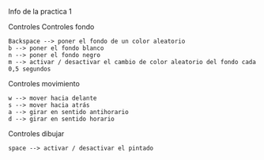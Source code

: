 Info de la practica 1


Controles 
  Controles fondo
  
    Backspace --> poner el fondo de un color aleatorio
    b --> poner el fondo blanco
    n --> poner el fondo negro
    m --> activar / desactivar el cambio de color aleatorio del fondo cada 0,5 segundos
    
  Controles movimiento
  
    w --> mover hacia delante
    s --> mover hacia atrás
    a --> girar en sentido antihorario 
    d --> girar en sentido horario
  
  Controles dibujar
  
    space --> activar / desactivar el pintado
